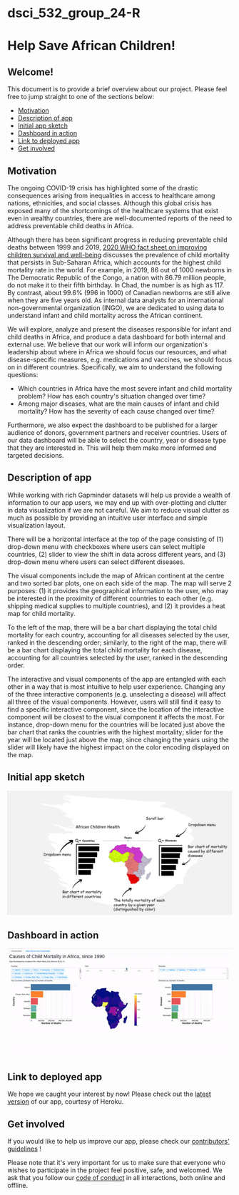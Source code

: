 # dsci_532_group_24-R

# Help Save African Children!

## Welcome!

This document is to provide a brief overview about our project. Please feel free to jump straight to one of the sections below:

- [Motivation](#motivation)
- [Description of app](#description-of-app)
- [Initial app sketch](#initial-app-sketch)
- [Dashboard in action](#dashboard-in-action)
- [Link to deployed app](#link-to-deployed-app)
- [Get involved](#get-involved)

## Motivation

The ongoing COVID-19 crisis has highlighted some of the drastic consequences arising from inequalities in access to healthcare among nations, ethnicities, and social classes. Although this global crisis has exposed many of the shortcomings of the healthcare systems that exist even in wealthy countries, there are well-documented reports of the need to address preventable child deaths in Africa. 

Although there has been significant progress in reducing preventable child deaths between 1999 and 2019, [2020 WHO fact sheet on improving children survival and well-being](https://www.who.int/en/news-room/fact-sheets/detail/children-reducing-mortality) discusses the prevalence of child mortality that persists in Sub-Saharan Africa, which accounts for the highest child mortality rate in the world. For example, in 2019, 86 out of 1000 newborns in The Democratic Republic of the Congo, a nation with 86.79 million people, do not make it to their fifth birthday. In Chad, the number is as high as 117. By contrast, about 99.6% (996 in 1000) of Canadian newborns are still alive when they are five years old. As internal data analysts for an international non-governmental organization (INGO), we are dedicated to using data to understand infant and child mortality across the African continent. 

We will explore, analyze and present the diseases responsible for infant and child deaths in Africa, and produce a data dashboard for both internal and external use. We believe that our work will inform our organization's leadership about where in Africa we should focus our resources, and what disease-specific measures, e.g. medications and vaccines, we should focus on in different countries. Specifically, we aim to understand the following questions: 

 - Which countries in Africa have the most severe infant and child mortality problem? How has each country's situation changed over time?
 - Among major diseases, what are the main causes of infant and child mortality? How has the severity of each cause changed over time?

Furthermore, we also expect the dashboard to be published for a larger audience of donors, government partners and receiver countries. Users of our data dashboard will be able to select the country, year or disease type that they are interested in. This will help them make more informed and targeted decisions. 

## Description of app

While working with rich Gapminder datasets will help us provide a wealth of information to our app users, we may end up with over-plotting and clutter in data visualization if we are not careful. We aim to reduce visual clutter as much as possible by providing an intuitive user interface and simple visualization layout.

There will be a horizontal interface at the top of the page consisting of (1) drop-down menu with checkboxes where users can select multiple countries, (2) slider to view the shift in data across different years, and (3) drop-down menu where users can select different diseases. 

The visual components include the map of African continent at the centre and two sorted bar plots, one on each side of the map. The map will serve 2 purposes: (1) it provides the geographical information to the user, who may be interested in the proximity of different countries to each other (e.g. shipping medical supplies to multiple countries), and (2) it provides a heat map for child mortality.
 
To the left of the map, there will be a bar chart displaying the total child mortality for each country, accounting for all diseases selected by the user, ranked in the descending order; similarly, to the right of the map, there will be a bar chart displaying the total child mortality for each disease, accounting for all countries selected by the user, ranked in the descending order. 

The interactive and visual components of the app are entangled with each other in a way that is most intuitive to help user experience. Changing any of the three interactive components (e.g. unselecting a disease) will affect all three of the visual components. However, users will still find it easy to find a specific interactive component, since the location of the interactive component will be closest to the visual component it affects the most. For instance, drop-down menu for the countries will be located just above the bar chart that ranks the countries with the highest mortality; slider for the year will be located just above the map, since changing the years using the slider will likely have the highest impact on the color encoding displayed on the map.

## Initial app sketch
![App sketch](app_sketch.PNG)

## Dashboard in action
![App animation](app.gif)

## Link to deployed app

We hope we caught your interest by now! Please check out the [latest version](https://african-children-health-app.herokuapp.com/) of our app, courtesy of Heroku.

## Get involved
If you would like to help us improve our app, please check our [contributors' guidelines](CONTRIBUTING.md) !

Please note that it's very important for us to make sure that everyone who wishes to participate in the project feel positive, safe, and welcomed. We ask that you follow our [code of conduct](CODE_OF_CONDUCT.md) in all interactions, both online and offline.

